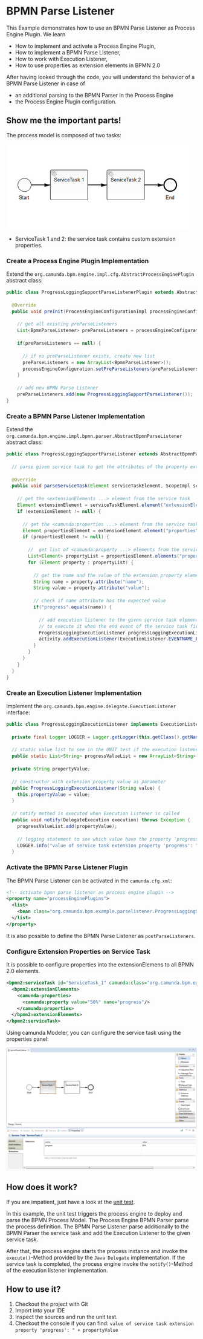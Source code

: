 # BPMN Parse Listener

This Example demonstrates how to use an BPMN Parse Listener as Process Engine Plugin.
We learn

* How to implement and activate a Process Engine Plugin,
* How to implement a BPMN Parse Listener,
* How to work with Execution Listener,
* How to use properties as extension elements in BPMN 2.0

After having looked through the code, you will understand the behavior of a BPMN Parse Listener in case of

* an additional parsing to the BPMN Parser in the Process Engine
* the Process Engine Plugin configuration.

## Show me the important parts!

The process model is composed of two tasks:

![Process Model][1]

* ServiceTask 1 and 2: the service task contains custom extension properties.

### Create a Process Engine Plugin Implementation

Extend the `org.camunda.bpm.engine.impl.cfg.AbstractProcessEnginePlugin` abstract class:

``` java
public class ProgressLoggingSupportParseListenerPlugin extends AbstractProcessEnginePlugin {

  @Override
  public void preInit(ProcessEngineConfigurationImpl processEngineConfiguration) {
  
    // get all existing preParseListeners
    List<BpmnParseListener> preParseListeners = processEngineConfiguration.getPreParseListeners();
    
    if(preParseListeners == null) {
    
      // if no preParseListener exists, create new list
      preParseListeners = new ArrayList<BpmnParseListener>();
      processEngineConfiguration.setPreParseListeners(preParseListeners);
    }
    
    // add new BPMN Parse Listener
    preParseListeners.add(new ProgressLoggingSupportParseListener());
}
```

### Create a BPMN Parse Listener Implementation

Extend the `org.camunda.bpm.engine.impl.bpmn.parser.AbstractBpmnParseListener` abstract class:

``` java
public class ProgressLoggingSupportParseListener extends AbstractBpmnParseListener {

  // parse given service task to get the attributes of the property extension elements 

  @Override
  public void parseServiceTask(Element serviceTaskElement, ScopeImpl scope, ActivityImpl activity) {
  
    // get the <extensionElements ...> element from the service task
    Element extensionElement = serviceTaskElement.element("extensionElements");
    if (extensionElement != null) {
    
      // get the <camunda:properties ...> element from the service task
      Element propertiesElement = extensionElement.element("properties");
      if (propertiesElement != null) {
      
        //  get list of <camunda:property ...> elements from the service task
        List<Element> propertyList = propertiesElement.elements("property");
        for (Element property : propertyList) {
        
          // get the name and the value of the extension property element
          String name = property.attribute("name");
          String value = property.attribute("value");
          
          // check if name attribute has the expected value
          if("progress".equals(name)) {
          
            // add execution listener to the given service task element
            // to execute it when the end event of the service task fired
            ProgressLoggingExecutionListener progressLoggingExecutionListener = new ProgressLoggingExecutionListener(value);
            activity.addExecutionListener(ExecutionListener.EVENTNAME_END, progressLoggingExecutionListener);
          }
        }
      }
    }
  }
}
```

### Create an Execution Listener Implementation

Implement the `org.camunda.bpm.engine.delegate.ExecutionListener` interface:

``` java
public class ProgressLoggingExecutionListener implements ExecutionListener {

  private final Logger LOGGER = Logger.getLogger(this.getClass().getName());
  
  // static value list to see in the UNIT test if the execution listener was executed
  public static List<String> progressValueList = new ArrayList<String>();

  private String propertyValue;

  // constructor with extension property value as parameter
  public ProgressLoggingExecutionListener(String value) {
    this.propertyValue = value;
  }

  // notify method is executed when Execution Listener is called
  public void notify(DelegateExecution execution) throws Exception {
    progressValueList.add(propertyValue);
    
    // logging statement to see which value have the property 'progress'
    LOGGER.info("value of service task extension property 'progress': " + propertyValue);
  }
```

### Activate the BPMN Parse Listener Plugin

The BPMN Parse Listener can be activated in the `camunda.cfg.xml`:

``` xml
<!-- activate bpmn parse listener as process engine plugin -->
<property name="processEnginePlugins">
  <list>
    <bean class="org.camunda.bpm.example.parselistener.ProgressLoggingSupportParseListenerPlugin" />
  </list>
</property>
```

It is also possible to define the BPMN Parse Listener as `postParseListeners`.

### Configure Extension Properties on Service Task

It is possible to configure properties into the extensionElemens to all BPMN 2.0 elements.  

``` xml
<bpmn2:serviceTask id="ServiceTask_1" camunda:class="org.camunda.bpm.example.delegate.ServiceTaskOneDelegate" name="ServiceTask 1">
  <bpmn2:extensionElements>
    <camunda:properties>
      <camunda:property value="50%" name="progress"/>
    </camunda:properties>
  </bpmn2:extensionElements>
</bpmn2:serviceTask>
```

Using camunda Modeler, you can configure the service task using the properties panel:

![Configure Service Task using camunda Modeler][2]


## How does it work?

If you are impatient, just have a look at the [unit test][3].

In this example, the unit test triggers the process engine to deploy and parse the BPMN Process Model. 
The Process Engine BPMN Parser parse the process definition. The BPMN Parse Listener parse additionally 
to the BPMN Parser the service task and add the Execution Listener to the given service task.

After that, the process engine starts the process instance and invoke the `execute()`-Method provided by the `Java Delegate`
implementation. If the service task is completed, the process engine invoke the `notify()`-Method of the execution listener implementation.  

## How to use it?

1. Checkout the project with Git
2. Import into your IDE
3. Inspect the sources and run the unit test.
4. Checkout the console if you can find: `value of service task extension property 'progress': " + propertyValue`

[1]: docs/bpmnParseListener.png
[2]: docs/service-camunda-modeler.png
[3]: src/test/java/org/camunda/bpm/example/test/BpmnParseListenerTest.java
